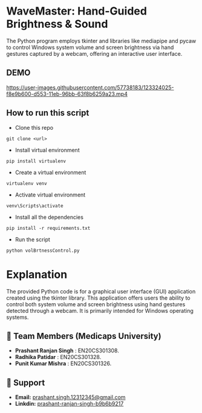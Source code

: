 # WaveMaster: Hand-Guided Brightness & Sound
The Python program employs tkinter and libraries like mediapipe and pycaw to control Windows system volume and screen brightness via hand gestures captured by a webcam, offering an interactive user interface.

## DEMO
https://user-images.githubusercontent.com/57738183/123324025-f8e9b600-d553-11eb-96bb-63f8b6259a23.mp4

## How to run this script

* Clone this repo
```
git clone <url>
```
* Install virtual environment
```
pip install virtualenv
```
* Create a virtual environment
```
virtualenv venv
```
* Activate virtual environment
```
venv\Scripts\activate
```
* Install all the dependencies
```
pip install -r requirements.txt
```
* Run the script
```
python volBrtnessControl.py
```
# Explanation 
The provided Python code is for a graphical user interface (GUI) application created using the tkinter library. This application offers users the ability to control both system volume and screen brightness using hand gestures detected through a webcam. It is primarily intended for Windows operating systems.

## 🧑 Team Members (Medicaps University)
- **Prashant Ranjan Singh** : EN20CS301308.
- **Radhika Patidar** : EN20CS301328.
- **Punit Kumar Mishra** : EN20CS301326.

## 🙋 Support

- **Email:** [prashant.singh.12312345@gmail.com](https://mail.google.com/mail/u/?authuser=prashant.singh.12312345@gmail.com)
- **Linkdin:** [prashant-ranjan-singh-b9b6b9217](https://www.linkedin.com/in/prashant-ranjan-singh-b9b6b9217/)
